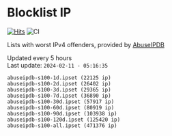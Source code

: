 # Blocklist IP

[![Hits](https://hits.seeyoufarm.com/api/count/incr/badge.svg?url=https%3A%2F%2Fgithub.com%2Fborestad%2Fblocklist-ip%2F&count_bg=%2379C83D&title_bg=%23555555&icon=&icon_color=%23E7E7E7&title=hits&edge_flat=false)](https://hits.seeyoufarm.com)  ![CI](https://img.shields.io/github/workflow/status/borestad/blocklist-ip/CI?style=flat-square)

Lists with worst IPv4 offenders, provided by [AbuseIPDB](https://www.abuseipdb.com/)

<!-- FOOTER-PLACEHOLDER -->
Updated every 5 hours<br>
Last update: `2024-02-11 - 05:16:35`
```
abuseipdb-s100-1d.ipset (22125 ip)
abuseipdb-s100-2d.ipset (26402 ip)
abuseipdb-s100-3d.ipset (29365 ip)
abuseipdb-s100-7d.ipset (36890 ip)
abuseipdb-s100-30d.ipset (57917 ip)
abuseipdb-s100-60d.ipset (80919 ip)
abuseipdb-s100-90d.ipset (103938 ip)
abuseipdb-s100-120d.ipset (125420 ip)
abuseipdb-s100-all.ipset (471376 ip)
```
